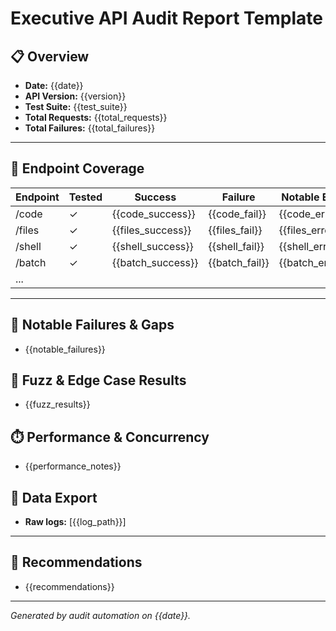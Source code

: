 # Executive API Audit Report Template

## 📋 Overview
- **Date:** {{date}}
- **API Version:** {{version}}
- **Test Suite:** {{test_suite}}
- **Total Requests:** {{total_requests}}
- **Total Failures:** {{total_failures}}

---

## 🚦 Endpoint Coverage
| Endpoint   | Tested | Success | Failure | Notable Errors |
|------------|--------|---------|---------|---------------|
| /code      |   ✓    |   {{code_success}}   |   {{code_fail}}   | {{code_errors}} |
| /files     |   ✓    |   {{files_success}}  |   {{files_fail}}  | {{files_errors}}|
| /shell     |   ✓    |   {{shell_success}}  |   {{shell_fail}}  | {{shell_errors}}|
| /batch     |   ✓    |   {{batch_success}}  |   {{batch_fail}}  | {{batch_errors}}|
| ...        |        |         |         |               |

---

## 🛑 Notable Failures & Gaps
- {{notable_failures}}

## 🧪 Fuzz & Edge Case Results
- {{fuzz_results}}

## ⏱️ Performance & Concurrency
- {{performance_notes}}

## 📁 Data Export
- **Raw logs:** [{{log_path}}]

---

## 📌 Recommendations
- {{recommendations}}

---

*Generated by audit automation on {{date}}.*
